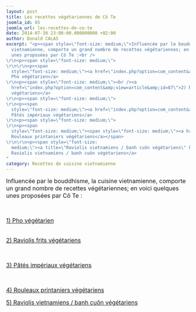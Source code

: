 ```yaml
---
layout: post
title: Les recettes végétariennes de Cô Te
joomla_id: 85
joomla_url: les-recettes-de-co-te
date: 2014-07-30 23:00:00.000000000 +02:00
author: Donald CALAS
excerpt: "<p><span style=\"font-size: medium;\">Influencée par le bouddhisme, la cuisine
  vietnamienne, comporte un grand nombre de recettes végétariennes; en voici quelques
  unes proposées par Cô Te :<br />
\r\n<p><span style=\"font-size: medium;\"> 
\r\n\r\n<p><span
  style=\"font-size: medium;\"><a href=\"index.php?option=com_content&amp;view=article&amp;id=86\">1)
  Pho végétarien</a>
\r\n<p><span style=\"font-size: medium;\"><br /><a
  href=\"index.php?option=com_content&amp;view=article&amp;id=87\">2) Raviolis frits
  végétariens</a>
\r\n<p><span style=\"font-size: medium;\"> 
\r\n<p><span
  style=\"font-size: medium;\"><a href=\"index.php?option=com_content&amp;view=article&amp;id=88\">3)
  Pâtés impériaux végétariens</a>
\r\n<p><span style=\"font-size: medium;\"> 
\r\n<p><span
  style=\"font-size: medium;\"><span style=\"font-size: medium;\"><a href=\"index.php?option=com_content&amp;view=article&amp;id=97\">4)
  Rouleaux printaniers végétariens</a></span>
\r\n\r\n<p><span style=\"font-size:
  medium;\"><a title=\"Raviolis vietnamiens / banh cuôn végétariens\" href=\"index.php?option=com_content&amp;view=article&amp;id=166\">5)
  Raviolis vietnamiens / banh cuôn végétariens</a>
"
category: Recettes de cuisine vietnamienne
---
```

<p><span style="font-size: medium;">Influencée par le bouddhisme, la cuisine vietnamienne, comporte un grand nombre de recettes végétariennes; en voici quelques unes proposées par Cô Te :<br />

<p><span style="font-size: medium;"> 


<p><span style="font-size: medium;"><a href="index.php?option=com_content&amp;view=article&amp;id=86">1) Pho végétarien</a>

<p><span style="font-size: medium;"><br /><a href="index.php?option=com_content&amp;view=article&amp;id=87">2) Raviolis frits végétariens</a>

<p><span style="font-size: medium;"> 

<p><span style="font-size: medium;"><a href="index.php?option=com_content&amp;view=article&amp;id=88">3) Pâtés impériaux végétariens</a>

<p><span style="font-size: medium;"> 

<p><span style="font-size: medium;"><span style="font-size: medium;"><a href="index.php?option=com_content&amp;view=article&amp;id=97">4) Rouleaux printaniers végétariens</a></span>


<p><span style="font-size: medium;"><a title="Raviolis vietnamiens / banh cuôn végétariens" href="index.php?option=com_content&amp;view=article&amp;id=166">5) Raviolis vietnamiens / banh cuôn végétariens</a>

